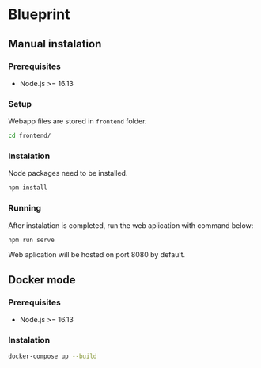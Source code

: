 # Blueprint

## Manual instalation

### Prerequisites
- Node.js >= 16.13

### Setup
Webapp files are stored in `frontend` folder.
```bash
cd frontend/
```

### Instalation
Node packages need to be installed.
```bash
npm install
```

### Running
After instalation is completed, run the web aplication with command below:
```bash 
npm run serve
```

Web aplication will be hosted on port 8080 by default.


## Docker mode
### Prerequisites
- Node.js >= 16.13

### Instalation
```bash
docker-compose up --build
```

